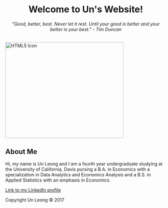 
<html>
<body>

<body style="background-color:lemon chiffon;"/>

<h1 style="text-align:center;">Welcome to Un's Website!</h1>


<h6 style="text-align:center;"> "Good, better, best. Never let it rest. Until your good is better and your better is your best." - Tim Duncan</h6>

<img src="https://a538601f-a-9b07b441-s-sites.googlegroups.com/a/ucdavis.edu/unleong/bio/Un.jpg?attachauth=ANoY7crA5u-cVuam4o92hOm5RckGAgAeX9CXN1D0omf31xuVr5E9_4mXDvtwVhhaOKzVIa8gJ1ZSsmikkv_GuxlDwLIsDdq3GCWTu1Qz7L00y5aFp6KLCvUwddue53Yf7BDsBWlSpXEGbfmpOMQ1x5HIWzI7vGVKNgkme_t5-EymWi5cO_nFoHFnnBrAHphx-F937CPOEWg8yKUA92w0_S-eQiGEbA5OFQ%3D%3D&attredirects=0" alt="HTML5 Icon" width="370" height="300">

<h2>About Me</h2>

<p>Hi, my name is Un Leong and I am a fourth year undergraduate studying at the University of California, Davis pursing a B.A. in Economics with a specialization in Data Analytics and Economics Analysis and a B.S. in Applied Statistics with an emphasis in Economics.</p>

<a href="https://www.linkedin.com/in/un-leong-213875117">Link to my LinkedIn profile</a>

<footer class="site-footer &nbsp; ">Copyright Un Leong &copy; 2017</footer>

</body>
</html>

